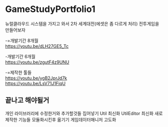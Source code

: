 # GameStudyPortfolio1
뉴럴클라우드 시스템을 가지고 와서 2차 세계대전(에셋은 좀 다르게 처리) 전투게임을 만들어보자  

-=개발기간 8개월    
https://youtu.be/dLH27GE5_Tc  

-개발기간 6개월  
https://youtu.be/zgutF4z9UNU  


-=제작한 툴들  
https://youtu.be/ygB2JprJd7k  
https://youtu.be/LsV71J1FiqU  

## 끝나고 해야될거
개인 라이브러리에 수정한거와 추가할것들 집어넣기
Util 최신화
UtilEditor 최신화
새로 제작한 기능들 모듈화시킨후 옮기기
게임데이터매니저 고도화
